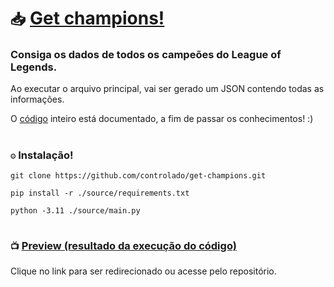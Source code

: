 # `📥` [Get champions!](https://github.com/controlado/get-champions)

### Consiga os dados de todos os campeões do League of Legends. 

Ao executar o arquivo principal, vai ser gerado um JSON contendo todas as informações.

O [código](https://github.com/controlado/get-champions/blob/e90d5d613abb1693c1f16795a5e7ee9a4f26b678/source/main.py) inteiro está documentado, a fim de passar os conhecimentos! :)

#

### `⚙️` Instalação!

```
git clone https://github.com/controlado/get-champions.git
```

```
pip install -r ./source/requirements.txt
```

```
python -3.11 ./source/main.py
```

#

### `📺` [Preview (resultado da execução do código)](https://github.com/controlado/get-champions/blob/d5961e9ac01f2c490073242d2a039a9d6d335ed9/results/response.json)

Clique no link para ser redirecionado ou acesse pelo repositório.
